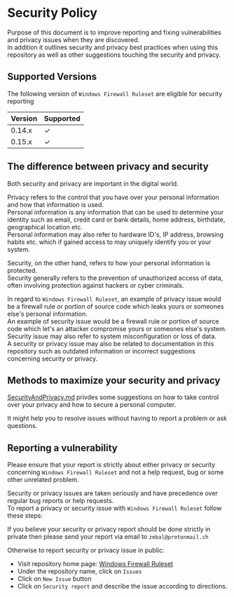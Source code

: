 
# Security Policy

Purpose of this document is to improve reporting and fixing vulnerabilities and privacy issues
when they are discovered.\
In addition it outlines security and privacy best practices when using this repository as well as
other suggestions touching the security and privacy.

## Supported Versions

The following version of `Windows Firewall Ruleset` are eligible for security reporting

| Version | Supported |
| ------- | ----------|
| 0.14.x  | &check;   |
| 0.15.x  | &check;   |

## The difference between privacy and security

Both security and privacy are important in the digital world.

Privacy refers to the control that you have over your personal information and how that information
is used.\
Personal information is any information that can be used to determine your identity such as email,
credit card or bank details, home address, birthdate, geographical location etc.\
Personal information may also refer to hardware ID's, IP address, browsing habits etc. which if
gained access to may uniquely identify you or your system.

Security, on the other hand, refers to how your personal information is protected.\
Security generally refers to the prevention of unauthorized access of data,
often involving protection against hackers or cyber criminals.

In regard to `Windows Firewall Ruleset`, an example of privacy issue would be a firewall rule or
portion of source code which leaks yours or someones else's personal information.\
An example of security issue would be a firewall rule or portion of source code which let's an
attacker compromise yours or someones else's system.\
Security issue may also refer to system misconfiguration or loss of data.\
A security or privacy issue may also be related to documentation in this repository such as
outdated information or incorrect suggestions concerning security or privacy.

## Methods to maximize your security and privacy

[SecurityAndPrivacy.md](/docs/SecurityAndPrivacy.md) privdes some suggestions on how to take control
over your privacy and how to secure a personal computer.

It might help you to resolve issues without having to report a problem or ask questions.

## Reporting a vulnerability

Please ensure that your report is strictly about either privacy or security concerning `Windows
Firewall Ruleset` and not a help request, bug or some other unrelated problem.

Security or privacy issues are taken seriously and have precedence over regular bug reports or
help requests.\
To report a privacy or security issue with `Windows Firewall Ruleset` follow these steps:

If you believe your security or privacy report should be done strictly in private then please
send your report via email to `zebal@protonmail.ch`

Otherwise to report security or privacy issue in public:

* Visit repository home page: [Windows Firewall Ruleset][homepage]
* Under the repository name, click on `Issues`
* Click on `New Issue` button
* Click on `Security report` and describe the issue according to directions.

[homepage]: https://github.com/metablaster/WindowsFirewallRuleset "Visit home page"
